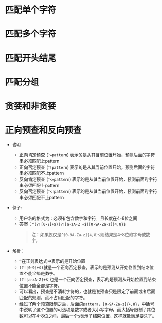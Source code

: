 
<!-- TODO: 正则表达式，最好扎实一点，有时间整理一下 -->

# 匹配单个字符

# 匹配多个字符

# 匹配开头结尾

# 匹配分组

# 贪婪和非贪婪

# 正向预查和反向预查

- 说明
  - 正向肯定预查 (`?=pattern`) 表示的是从其当前位置开始，预测后面的字符串必须匹配上pattern
  - 正向否定预查 (`?!pattern`) 表示的是从其当前位置开始，预测后面的字符串必须匹配不上pattern
  - 反向肯定预查 (`?<=pattern`) 表示的是从其当前位置开始，预测前面的字符串必须匹配上pattern
  - 反向否定预查 (`?<!pattern`) 表示的是从其当前位置开始，预测前面的字符串必须匹配不上pattern


- 例子:
  - 用户名的格式为：必须有包含数字和字符，且长度在4-8位之间
  - 答案：`^(?![0-9]+$)(?![a-zA-Z]+$)[0-9A-Za-z]{4,8}$`
    > 注：如果仅仅是`^[0-9A-Za-z]{4,8}$`则结果是4-8位的字母或数字。

- 解析：
  - `^`在正则表达式中表示的是开始位置
  - `(?![0-9]+$)`就是一个正向否定预查，表示的是预测从开始位置到结束位置不能全都是数字。
  - `(?![a-zA-Z]+$)`也是一个正向否定预查，表示的是预测从开始位置到结束位置不能全都是字符。
  - 可以看出，预查是不消耗字符的，也就是说预查只是限定了前面或者后面匹配的规则，而不占用匹配的字符。
  - 经过了两个预查限制之后，后面的`pattern`，`[0-9A-Za-z]{4,8}`，中括号中说明了这个位置的可选项是数字或者大小写字母，而大括号限制了其位数可以在4-8位之间，最后一个`$`表示了结束位置，这样就能满足要求了。
